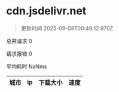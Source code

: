 
  # cdn.jsdelivr.net

  > 更新时间 2025-09-08T00:49:12.970Z
  
  总共请求 0

  请求报错 0

  平均耗时 NaNms

|城市|ip|下载大小|速度|
|-----|----------|---|---|

  